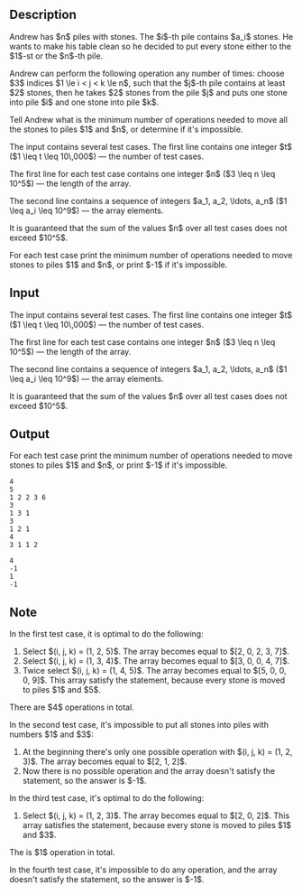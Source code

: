 ## Description

<div><p>Andrew has $n$ piles with stones. The $i$-th pile contains $a_i$ stones. He wants to make his table clean so he decided to put every stone either to the $1$-st or the $n$-th pile.</p><p>Andrew can perform the following operation any number of times: choose $3$ indices $1 \le i &lt; j &lt; k \le n$, such that the $j$-th pile contains at least $2$ stones, then he takes $2$ stones from the pile $j$ and puts one stone into pile $i$ and one stone into pile $k$. </p><p>Tell Andrew what is the minimum number of operations needed to move all the stones to piles $1$ and $n$, or determine if it's impossible.</p></div><div class="input-specification"><p>The input contains several test cases. The first line contains one integer $t$ ($1 \leq t \leq 10\,000$)&nbsp;— the number of test cases.</p><p>The first line for each test case contains one integer $n$ ($3 \leq n \leq 10^5$)&nbsp;— the length of the array.</p><p>The second line contains a sequence of integers $a_1, a_2, \ldots, a_n$ ($1 \leq a_i \leq 10^9$)&nbsp;— the array elements.</p><p>It is guaranteed that the sum of the values $n$ over all test cases does not exceed $10^5$.</p></div><div class="output-specification"><p>For each test case print the minimum number of operations needed to move stones to piles $1$ and $n$, or print $-1$ if it's impossible.</p></div>

## Input

<p>The input contains several test cases. The first line contains one integer $t$ ($1 \leq t \leq 10\,000$)&nbsp;— the number of test cases.</p><p>The first line for each test case contains one integer $n$ ($3 \leq n \leq 10^5$)&nbsp;— the length of the array.</p><p>The second line contains a sequence of integers $a_1, a_2, \ldots, a_n$ ($1 \leq a_i \leq 10^9$)&nbsp;— the array elements.</p><p>It is guaranteed that the sum of the values $n$ over all test cases does not exceed $10^5$.</p>

## Output

<p>For each test case print the minimum number of operations needed to move stones to piles $1$ and $n$, or print $-1$ if it's impossible.</p>





```input1
4
5
1 2 2 3 6
3
1 3 1
3
1 2 1
4
3 1 1 2
```




```output1
4
-1
1
-1
```



## Note

<p>In the first test case, it is optimal to do the following: </p><ol> <li> Select $(i, j, k) = (1, 2, 5)$. The array becomes equal to $[2, 0, 2, 3, 7]$. </li><li> Select $(i, j, k) = (1, 3, 4)$. The array becomes equal to $[3, 0, 0, 4, 7]$. </li><li> Twice select $(i, j, k) = (1, 4, 5)$. The array becomes equal to $[5, 0, 0, 0, 9]$. This array satisfy the statement, because every stone is moved to piles $1$ and $5$. </li></ol> There are $4$ operations in total.<p>In the second test case, it's impossible to put all stones into piles with numbers $1$ and $3$: </p><ol> <li> At the beginning there's only one possible operation with $(i, j, k) = (1, 2, 3)$. The array becomes equal to $[2, 1, 2]$. </li><li> Now there is no possible operation and the array doesn't satisfy the statement, so the answer is $-1$. </li></ol><p>In the third test case, it's optimal to do the following: </p><ol> <li> Select $(i, j, k) = (1, 2, 3)$. The array becomes equal to $[2, 0, 2]$. This array satisfies the statement, because every stone is moved to piles $1$ and $3$. </li></ol> The is $1$ operation in total.<p>In the fourth test case, it's impossible to do any operation, and the array doesn't satisfy the statement, so the answer is $-1$.</p>
